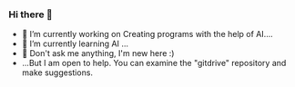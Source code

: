 ### Hi there 👋

- 🔭 I’m currently working on Creating programs with the help of AI....
- 🌱 I’m currently learning AI ...
- 💬 Don't ask me anything, I'm new here :)
- ...But I am open to help. You can examine the "gitdrive" repository and make suggestions.

